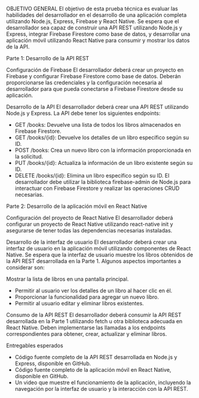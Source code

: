 OBJETIVO GENERAL
El objetivo de esta prueba técnica es evaluar las habilidades del desarrollador en el desarrollo de una aplicación completa utilizando Node.js, Express, Firebase y React Native.
Se espera que el desarrollador sea capaz de construir una API REST utilizando Node.js y Express, integrar Firebase Firestore como base de datos, y desarrollar una aplicación móvil utilizando React Native para consumir y mostrar los datos de la API.


Parte 1: Desarrollo de la API REST

Configuración de Firebase
El desarrollador deberá crear un proyecto en Firebase y configurar Firebase Firestore como base de datos. 
Deberán proporcionarse las credenciales y la configuración necesaria al desarrollador para que pueda conectarse a Firebase Firestore desde su aplicación.

Desarrollo de la API
El desarrollador deberá crear una API REST utilizando Node.js y Express. La API debe tener los siguientes endpoints:
- GET /books: Devuelve una lista de todos los libros almacenados en Firebase Firestore.
- GET /books/{id}: Devuelve los detalles de un libro específico según su ID.
- POST /books: Crea un nuevo libro con la información proporcionada en la solicitud.
- PUT /books/{id}: Actualiza la información de un libro existente según su ID.
- DELETE /books/{id}: Elimina un libro específico según su ID.
El desarrollador debe utilizar la biblioteca firebase-admin de Node.js para interactuar con Firebase Firestore y realizar las operaciones CRUD necesarias.


Parte 2: Desarrollo de la aplicación móvil en React Native

Configuración del proyecto de React Native
El desarrollador deberá configurar un proyecto de React Native utilizando react-native init y asegurarse de tener todas las dependencias necesarias instaladas.

Desarrollo de la interfaz de usuario
El desarrollador deberá crear una interfaz de usuario en la aplicación móvil utilizando componentes de React Native. 
Se espera que la interfaz de usuario muestre los libros obtenidos de la API REST desarrollada en la Parte 1. 
Algunos aspectos importantes a considerar son:

Mostrar la lista de libros en una pantalla principal.
- Permitir al usuario ver los detalles de un libro al hacer clic en él.
- Proporcionar la funcionalidad para agregar un nuevo libro.
- Permitir al usuario editar y eliminar libros existentes.

Consumo de la API REST
El desarrollador deberá consumir la API REST desarrollada en la Parte 1 utilizando fetch u otra biblioteca adecuada en React Native. 
Deben implementarse las llamadas a los endpoints correspondientes para obtener, crear, actualizar y eliminar libros.

Entregables esperados
- Código fuente completo de la API REST desarrollada en Node.js y Express, disponible en GitHub.
- Código fuente completo de la aplicación móvil en React Native, disponible en GitHub.
- Un video que muestre el funcionamiento de la aplicación, incluyendo la navegación por la interfaz de usuario y la interacción con la API REST.

